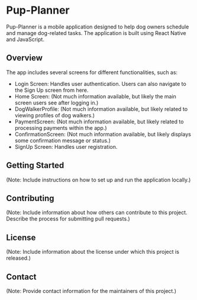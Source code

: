 # Pup-Planner

Pup-Planner is a mobile application designed to help dog owners schedule and manage dog-related tasks. The application is built using React Native and JavaScript. 

## Overview

The app includes several screens for different functionalities, such as:

- Login Screen: Handles user authentication. Users can also navigate to the Sign Up screen from here.
- Home Screen: (Not much information available, but likely the main screen users see after logging in.)
- DogWalkerProfile: (Not much information available, but likely related to viewing profiles of dog walkers.)
- PaymentScreen: (Not much information available, but likely related to processing payments within the app.)
- ConfirmationScreen: (Not much information available, but likely displays some confirmation message or status.)
- SignUp Screen: Handles user registration.

## Getting Started

(Note: Include instructions on how to set up and run the application locally.)

## Contributing

(Note: Include information about how others can contribute to this project. Describe the process for submitting pull requests.)

## License

(Note: Include information about the license under which this project is released.)

## Contact

(Note: Provide contact information for the maintainers of this project.)
